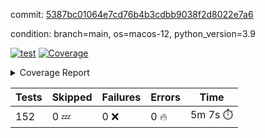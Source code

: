commit: [5387bc01064e7cd76b4b3cdbb9038f2d8022e7a6](https://github.com/rcmdnk/homebrew-file/tree/5387bc01064e7cd76b4b3cdbb9038f2d8022e7a6)

condition: branch=main, os=macos-12, python_version=3.9

[![test](https://github.com/rcmdnk/homebrew-file/actions/workflows/test.yml/badge.svg)](https://github.com/rcmdnk/homebrew-file/actions/runs/5039421076)
<a href="https://github.com/rcmdnk/homebrew-file/blob/5387bc01064e7cd76b4b3cdbb9038f2d8022e7a6/README.md"><img alt="Coverage" src="https://img.shields.io/badge/Coverage-54%25-orange.svg" /></a><details><summary>Coverage Report </summary><table><tr><th>File</th><th>Stmts</th><th>Miss</th><th>Cover</th><th>Missing</th></tr><tbody><tr><td colspan="5"><b>bin</b></td></tr><tr><td>&nbsp; &nbsp;<a href="https://github.com/rcmdnk/homebrew-file/blob/5387bc01064e7cd76b4b3cdbb9038f2d8022e7a6/bin/brew-file">brew-file</a></td><td>1881</td><td>858</td><td>54%</td><td><a href="https://github.com/rcmdnk/homebrew-file/blob/5387bc01064e7cd76b4b3cdbb9038f2d8022e7a6/bin/brew-file#L43-L58">43&ndash;58</a>, <a href="https://github.com/rcmdnk/homebrew-file/blob/5387bc01064e7cd76b4b3cdbb9038f2d8022e7a6/bin/brew-file#L63-L65">63&ndash;65</a>, <a href="https://github.com/rcmdnk/homebrew-file/blob/5387bc01064e7cd76b4b3cdbb9038f2d8022e7a6/bin/brew-file#L158">158</a>, <a href="https://github.com/rcmdnk/homebrew-file/blob/5387bc01064e7cd76b4b3cdbb9038f2d8022e7a6/bin/brew-file#L273">273</a>, <a href="https://github.com/rcmdnk/homebrew-file/blob/5387bc01064e7cd76b4b3cdbb9038f2d8022e7a6/bin/brew-file#L292">292</a>, <a href="https://github.com/rcmdnk/homebrew-file/blob/5387bc01064e7cd76b4b3cdbb9038f2d8022e7a6/bin/brew-file#L357">357</a>, <a href="https://github.com/rcmdnk/homebrew-file/blob/5387bc01064e7cd76b4b3cdbb9038f2d8022e7a6/bin/brew-file#L360-L363">360&ndash;363</a>, <a href="https://github.com/rcmdnk/homebrew-file/blob/5387bc01064e7cd76b4b3cdbb9038f2d8022e7a6/bin/brew-file#L377-L382">377&ndash;382</a>, <a href="https://github.com/rcmdnk/homebrew-file/blob/5387bc01064e7cd76b4b3cdbb9038f2d8022e7a6/bin/brew-file#L420-L425">420&ndash;425</a>, <a href="https://github.com/rcmdnk/homebrew-file/blob/5387bc01064e7cd76b4b3cdbb9038f2d8022e7a6/bin/brew-file#L436">436</a>, <a href="https://github.com/rcmdnk/homebrew-file/blob/5387bc01064e7cd76b4b3cdbb9038f2d8022e7a6/bin/brew-file#L641">641</a>, <a href="https://github.com/rcmdnk/homebrew-file/blob/5387bc01064e7cd76b4b3cdbb9038f2d8022e7a6/bin/brew-file#L643">643</a>, <a href="https://github.com/rcmdnk/homebrew-file/blob/5387bc01064e7cd76b4b3cdbb9038f2d8022e7a6/bin/brew-file#L645">645</a>, <a href="https://github.com/rcmdnk/homebrew-file/blob/5387bc01064e7cd76b4b3cdbb9038f2d8022e7a6/bin/brew-file#L662-L666">662&ndash;666</a>, <a href="https://github.com/rcmdnk/homebrew-file/blob/5387bc01064e7cd76b4b3cdbb9038f2d8022e7a6/bin/brew-file#L679-L684">679&ndash;684</a>, <a href="https://github.com/rcmdnk/homebrew-file/blob/5387bc01064e7cd76b4b3cdbb9038f2d8022e7a6/bin/brew-file#L694">694</a>, <a href="https://github.com/rcmdnk/homebrew-file/blob/5387bc01064e7cd76b4b3cdbb9038f2d8022e7a6/bin/brew-file#L710">710</a>, <a href="https://github.com/rcmdnk/homebrew-file/blob/5387bc01064e7cd76b4b3cdbb9038f2d8022e7a6/bin/brew-file#L714-L718">714&ndash;718</a>, <a href="https://github.com/rcmdnk/homebrew-file/blob/5387bc01064e7cd76b4b3cdbb9038f2d8022e7a6/bin/brew-file#L736-L750">736&ndash;750</a>, <a href="https://github.com/rcmdnk/homebrew-file/blob/5387bc01064e7cd76b4b3cdbb9038f2d8022e7a6/bin/brew-file#L843-L858">843&ndash;858</a>, <a href="https://github.com/rcmdnk/homebrew-file/blob/5387bc01064e7cd76b4b3cdbb9038f2d8022e7a6/bin/brew-file#L886">886</a>, <a href="https://github.com/rcmdnk/homebrew-file/blob/5387bc01064e7cd76b4b3cdbb9038f2d8022e7a6/bin/brew-file#L897-L898">897&ndash;898</a>, <a href="https://github.com/rcmdnk/homebrew-file/blob/5387bc01064e7cd76b4b3cdbb9038f2d8022e7a6/bin/brew-file#L906">906</a>, <a href="https://github.com/rcmdnk/homebrew-file/blob/5387bc01064e7cd76b4b3cdbb9038f2d8022e7a6/bin/brew-file#L919-L924">919&ndash;924</a>, <a href="https://github.com/rcmdnk/homebrew-file/blob/5387bc01064e7cd76b4b3cdbb9038f2d8022e7a6/bin/brew-file#L928-L930">928&ndash;930</a>, <a href="https://github.com/rcmdnk/homebrew-file/blob/5387bc01064e7cd76b4b3cdbb9038f2d8022e7a6/bin/brew-file#L934-L937">934&ndash;937</a>, <a href="https://github.com/rcmdnk/homebrew-file/blob/5387bc01064e7cd76b4b3cdbb9038f2d8022e7a6/bin/brew-file#L1032-L1034">1032&ndash;1034</a>, <a href="https://github.com/rcmdnk/homebrew-file/blob/5387bc01064e7cd76b4b3cdbb9038f2d8022e7a6/bin/brew-file#L1037">1037</a>, <a href="https://github.com/rcmdnk/homebrew-file/blob/5387bc01064e7cd76b4b3cdbb9038f2d8022e7a6/bin/brew-file#L1043">1043</a>, <a href="https://github.com/rcmdnk/homebrew-file/blob/5387bc01064e7cd76b4b3cdbb9038f2d8022e7a6/bin/brew-file#L1063-L1066">1063&ndash;1066</a>, <a href="https://github.com/rcmdnk/homebrew-file/blob/5387bc01064e7cd76b4b3cdbb9038f2d8022e7a6/bin/brew-file#L1128">1128</a>, <a href="https://github.com/rcmdnk/homebrew-file/blob/5387bc01064e7cd76b4b3cdbb9038f2d8022e7a6/bin/brew-file#L1157">1157</a>, <a href="https://github.com/rcmdnk/homebrew-file/blob/5387bc01064e7cd76b4b3cdbb9038f2d8022e7a6/bin/brew-file#L1190">1190</a>, <a href="https://github.com/rcmdnk/homebrew-file/blob/5387bc01064e7cd76b4b3cdbb9038f2d8022e7a6/bin/brew-file#L1193">1193</a>, <a href="https://github.com/rcmdnk/homebrew-file/blob/5387bc01064e7cd76b4b3cdbb9038f2d8022e7a6/bin/brew-file#L1205">1205</a>, <a href="https://github.com/rcmdnk/homebrew-file/blob/5387bc01064e7cd76b4b3cdbb9038f2d8022e7a6/bin/brew-file#L1207">1207</a>, <a href="https://github.com/rcmdnk/homebrew-file/blob/5387bc01064e7cd76b4b3cdbb9038f2d8022e7a6/bin/brew-file#L1238">1238</a>, <a href="https://github.com/rcmdnk/homebrew-file/blob/5387bc01064e7cd76b4b3cdbb9038f2d8022e7a6/bin/brew-file#L1242">1242</a>, <a href="https://github.com/rcmdnk/homebrew-file/blob/5387bc01064e7cd76b4b3cdbb9038f2d8022e7a6/bin/brew-file#L1246-L1249">1246&ndash;1249</a>, <a href="https://github.com/rcmdnk/homebrew-file/blob/5387bc01064e7cd76b4b3cdbb9038f2d8022e7a6/bin/brew-file#L1251-L1254">1251&ndash;1254</a>, <a href="https://github.com/rcmdnk/homebrew-file/blob/5387bc01064e7cd76b4b3cdbb9038f2d8022e7a6/bin/brew-file#L1283-L1297">1283&ndash;1297</a>, <a href="https://github.com/rcmdnk/homebrew-file/blob/5387bc01064e7cd76b4b3cdbb9038f2d8022e7a6/bin/brew-file#L1302-L1305">1302&ndash;1305</a>, <a href="https://github.com/rcmdnk/homebrew-file/blob/5387bc01064e7cd76b4b3cdbb9038f2d8022e7a6/bin/brew-file#L1308-L1314">1308&ndash;1314</a>, <a href="https://github.com/rcmdnk/homebrew-file/blob/5387bc01064e7cd76b4b3cdbb9038f2d8022e7a6/bin/brew-file#L1319">1319</a>, <a href="https://github.com/rcmdnk/homebrew-file/blob/5387bc01064e7cd76b4b3cdbb9038f2d8022e7a6/bin/brew-file#L1327">1327</a>, <a href="https://github.com/rcmdnk/homebrew-file/blob/5387bc01064e7cd76b4b3cdbb9038f2d8022e7a6/bin/brew-file#L1333-L1338">1333&ndash;1338</a>, <a href="https://github.com/rcmdnk/homebrew-file/blob/5387bc01064e7cd76b4b3cdbb9038f2d8022e7a6/bin/brew-file#L1349-L1371">1349&ndash;1371</a>, <a href="https://github.com/rcmdnk/homebrew-file/blob/5387bc01064e7cd76b4b3cdbb9038f2d8022e7a6/bin/brew-file#L1399">1399</a>, <a href="https://github.com/rcmdnk/homebrew-file/blob/5387bc01064e7cd76b4b3cdbb9038f2d8022e7a6/bin/brew-file#L1415-L1422">1415&ndash;1422</a>, <a href="https://github.com/rcmdnk/homebrew-file/blob/5387bc01064e7cd76b4b3cdbb9038f2d8022e7a6/bin/brew-file#L1427-L1443">1427&ndash;1443</a>, <a href="https://github.com/rcmdnk/homebrew-file/blob/5387bc01064e7cd76b4b3cdbb9038f2d8022e7a6/bin/brew-file#L1448-L1452">1448&ndash;1452</a>, <a href="https://github.com/rcmdnk/homebrew-file/blob/5387bc01064e7cd76b4b3cdbb9038f2d8022e7a6/bin/brew-file#L1466-L1513">1466&ndash;1513</a>, <a href="https://github.com/rcmdnk/homebrew-file/blob/5387bc01064e7cd76b4b3cdbb9038f2d8022e7a6/bin/brew-file#L1516-L1547">1516&ndash;1547</a>, <a href="https://github.com/rcmdnk/homebrew-file/blob/5387bc01064e7cd76b4b3cdbb9038f2d8022e7a6/bin/brew-file#L1552-L1586">1552&ndash;1586</a>, <a href="https://github.com/rcmdnk/homebrew-file/blob/5387bc01064e7cd76b4b3cdbb9038f2d8022e7a6/bin/brew-file#L1591-L1672">1591&ndash;1672</a>, <a href="https://github.com/rcmdnk/homebrew-file/blob/5387bc01064e7cd76b4b3cdbb9038f2d8022e7a6/bin/brew-file#L1675-L1684">1675&ndash;1684</a>, <a href="https://github.com/rcmdnk/homebrew-file/blob/5387bc01064e7cd76b4b3cdbb9038f2d8022e7a6/bin/brew-file#L1697">1697</a>, <a href="https://github.com/rcmdnk/homebrew-file/blob/5387bc01064e7cd76b4b3cdbb9038f2d8022e7a6/bin/brew-file#L1702">1702</a>, <a href="https://github.com/rcmdnk/homebrew-file/blob/5387bc01064e7cd76b4b3cdbb9038f2d8022e7a6/bin/brew-file#L1707-L1746">1707&ndash;1746</a>, <a href="https://github.com/rcmdnk/homebrew-file/blob/5387bc01064e7cd76b4b3cdbb9038f2d8022e7a6/bin/brew-file#L1750-L1859">1750&ndash;1859</a>, <a href="https://github.com/rcmdnk/homebrew-file/blob/5387bc01064e7cd76b4b3cdbb9038f2d8022e7a6/bin/brew-file#L1869-L1881">1869&ndash;1881</a>, <a href="https://github.com/rcmdnk/homebrew-file/blob/5387bc01064e7cd76b4b3cdbb9038f2d8022e7a6/bin/brew-file#L1885">1885</a>, <a href="https://github.com/rcmdnk/homebrew-file/blob/5387bc01064e7cd76b4b3cdbb9038f2d8022e7a6/bin/brew-file#L1894-L1972">1894&ndash;1972</a>, <a href="https://github.com/rcmdnk/homebrew-file/blob/5387bc01064e7cd76b4b3cdbb9038f2d8022e7a6/bin/brew-file#L1980-L2025">1980&ndash;2025</a>, <a href="https://github.com/rcmdnk/homebrew-file/blob/5387bc01064e7cd76b4b3cdbb9038f2d8022e7a6/bin/brew-file#L2028-L2035">2028&ndash;2035</a>, <a href="https://github.com/rcmdnk/homebrew-file/blob/5387bc01064e7cd76b4b3cdbb9038f2d8022e7a6/bin/brew-file#L2039-L2040">2039&ndash;2040</a>, <a href="https://github.com/rcmdnk/homebrew-file/blob/5387bc01064e7cd76b4b3cdbb9038f2d8022e7a6/bin/brew-file#L2045-L2089">2045&ndash;2089</a>, <a href="https://github.com/rcmdnk/homebrew-file/blob/5387bc01064e7cd76b4b3cdbb9038f2d8022e7a6/bin/brew-file#L2098-L2134">2098&ndash;2134</a>, <a href="https://github.com/rcmdnk/homebrew-file/blob/5387bc01064e7cd76b4b3cdbb9038f2d8022e7a6/bin/brew-file#L2137-L2143">2137&ndash;2143</a>, <a href="https://github.com/rcmdnk/homebrew-file/blob/5387bc01064e7cd76b4b3cdbb9038f2d8022e7a6/bin/brew-file#L2147-L2155">2147&ndash;2155</a>, <a href="https://github.com/rcmdnk/homebrew-file/blob/5387bc01064e7cd76b4b3cdbb9038f2d8022e7a6/bin/brew-file#L2177-L2178">2177&ndash;2178</a>, <a href="https://github.com/rcmdnk/homebrew-file/blob/5387bc01064e7cd76b4b3cdbb9038f2d8022e7a6/bin/brew-file#L2182">2182</a>, <a href="https://github.com/rcmdnk/homebrew-file/blob/5387bc01064e7cd76b4b3cdbb9038f2d8022e7a6/bin/brew-file#L2193-L2194">2193&ndash;2194</a>, <a href="https://github.com/rcmdnk/homebrew-file/blob/5387bc01064e7cd76b4b3cdbb9038f2d8022e7a6/bin/brew-file#L2204-L2373">2204&ndash;2373</a>, <a href="https://github.com/rcmdnk/homebrew-file/blob/5387bc01064e7cd76b4b3cdbb9038f2d8022e7a6/bin/brew-file#L2379-L2534">2379&ndash;2534</a>, <a href="https://github.com/rcmdnk/homebrew-file/blob/5387bc01064e7cd76b4b3cdbb9038f2d8022e7a6/bin/brew-file#L2562">2562</a>, <a href="https://github.com/rcmdnk/homebrew-file/blob/5387bc01064e7cd76b4b3cdbb9038f2d8022e7a6/bin/brew-file#L2587">2587</a>, <a href="https://github.com/rcmdnk/homebrew-file/blob/5387bc01064e7cd76b4b3cdbb9038f2d8022e7a6/bin/brew-file#L2664">2664</a>, <a href="https://github.com/rcmdnk/homebrew-file/blob/5387bc01064e7cd76b4b3cdbb9038f2d8022e7a6/bin/brew-file#L2669-L2680">2669&ndash;2680</a>, <a href="https://github.com/rcmdnk/homebrew-file/blob/5387bc01064e7cd76b4b3cdbb9038f2d8022e7a6/bin/brew-file#L2704-L2712">2704&ndash;2712</a>, <a href="https://github.com/rcmdnk/homebrew-file/blob/5387bc01064e7cd76b4b3cdbb9038f2d8022e7a6/bin/brew-file#L2735">2735</a>, <a href="https://github.com/rcmdnk/homebrew-file/blob/5387bc01064e7cd76b4b3cdbb9038f2d8022e7a6/bin/brew-file#L2747">2747</a>, <a href="https://github.com/rcmdnk/homebrew-file/blob/5387bc01064e7cd76b4b3cdbb9038f2d8022e7a6/bin/brew-file#L2763">2763</a>, <a href="https://github.com/rcmdnk/homebrew-file/blob/5387bc01064e7cd76b4b3cdbb9038f2d8022e7a6/bin/brew-file#L2777-L2781">2777&ndash;2781</a>, <a href="https://github.com/rcmdnk/homebrew-file/blob/5387bc01064e7cd76b4b3cdbb9038f2d8022e7a6/bin/brew-file#L2785-L2788">2785&ndash;2788</a>, <a href="https://github.com/rcmdnk/homebrew-file/blob/5387bc01064e7cd76b4b3cdbb9038f2d8022e7a6/bin/brew-file#L2791-L2794">2791&ndash;2794</a>, <a href="https://github.com/rcmdnk/homebrew-file/blob/5387bc01064e7cd76b4b3cdbb9038f2d8022e7a6/bin/brew-file#L2797-L2805">2797&ndash;2805</a>, <a href="https://github.com/rcmdnk/homebrew-file/blob/5387bc01064e7cd76b4b3cdbb9038f2d8022e7a6/bin/brew-file#L2834-L2841">2834&ndash;2841</a>, <a href="https://github.com/rcmdnk/homebrew-file/blob/5387bc01064e7cd76b4b3cdbb9038f2d8022e7a6/bin/brew-file#L2852-L2859">2852&ndash;2859</a>, <a href="https://github.com/rcmdnk/homebrew-file/blob/5387bc01064e7cd76b4b3cdbb9038f2d8022e7a6/bin/brew-file#L2940-L2942">2940&ndash;2942</a>, <a href="https://github.com/rcmdnk/homebrew-file/blob/5387bc01064e7cd76b4b3cdbb9038f2d8022e7a6/bin/brew-file#L2963">2963</a>, <a href="https://github.com/rcmdnk/homebrew-file/blob/5387bc01064e7cd76b4b3cdbb9038f2d8022e7a6/bin/brew-file#L2969">2969</a>, <a href="https://github.com/rcmdnk/homebrew-file/blob/5387bc01064e7cd76b4b3cdbb9038f2d8022e7a6/bin/brew-file#L2980-L3592">2980&ndash;3592</a>, <a href="https://github.com/rcmdnk/homebrew-file/blob/5387bc01064e7cd76b4b3cdbb9038f2d8022e7a6/bin/brew-file#L3596">3596</a></td></tr><tr><td><b>TOTAL</b></td><td><b>1881</b></td><td><b>858</b></td><td><b>54%</b></td><td>&nbsp;</td></tr></tbody></table></details>

| Tests | Skipped | Failures | Errors | Time |
| ----- | ------- | -------- | -------- | ------------------ |
| 152 | 0 :zzz: | 0 :x: | 0 :fire: | 5m 7s :stopwatch: |

